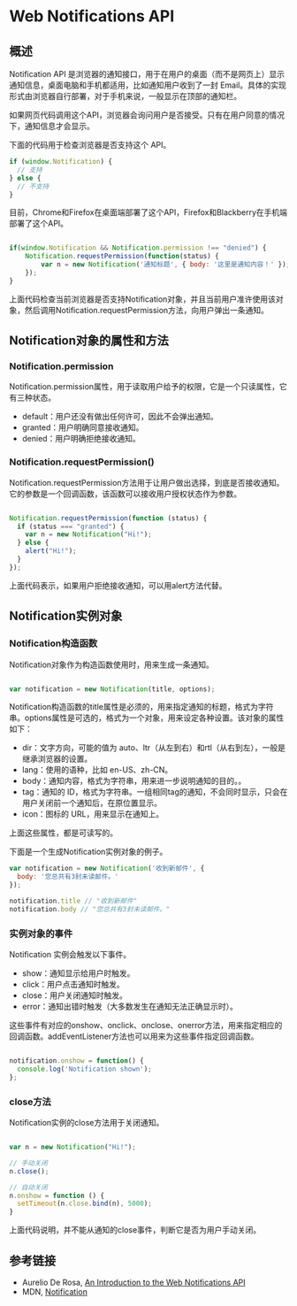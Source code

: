 # Web Notifications API

## 概述

Notification API 是浏览器的通知接口，用于在用户的桌面（而不是网页上）显示通知信息，桌面电脑和手机都适用，比如通知用户收到了一封 Email。具体的实现形式由浏览器自行部署，对于手机来说，一般显示在顶部的通知栏。

如果网页代码调用这个API，浏览器会询问用户是否接受。只有在用户同意的情况下，通知信息才会显示。

下面的代码用于检查浏览器是否支持这个 API。

```javascript
if (window.Notification) {
  // 支持
} else {
  // 不支持
}
```

目前，Chrome和Firefox在桌面端部署了这个API，Firefox和Blackberry在手机端部署了这个API。

```javascript

if(window.Notification && Notification.permission !== "denied") {
	Notification.requestPermission(function(status) {
		var n = new Notification('通知标题', { body: '这里是通知内容！' }); 
	});
}

```

上面代码检查当前浏览器是否支持Notification对象，并且当前用户准许使用该对象，然后调用Notification.requestPermission方法，向用户弹出一条通知。

## Notification对象的属性和方法

### Notification.permission

Notification.permission属性，用于读取用户给予的权限，它是一个只读属性，它有三种状态。

- default：用户还没有做出任何许可，因此不会弹出通知。
- granted：用户明确同意接收通知。
- denied：用户明确拒绝接收通知。

### Notification.requestPermission()

Notification.requestPermission方法用于让用户做出选择，到底是否接收通知。它的参数是一个回调函数，该函数可以接收用户授权状态作为参数。

```javascript

Notification.requestPermission(function (status) {
  if (status === "granted") {
    var n = new Notification("Hi!");
  } else {
    alert("Hi!");
  }
});

```

上面代码表示，如果用户拒绝接收通知，可以用alert方法代替。

## Notification实例对象

### Notification构造函数

Notification对象作为构造函数使用时，用来生成一条通知。

```javascript

var notification = new Notification(title, options);

```

Notification构造函数的title属性是必须的，用来指定通知的标题，格式为字符串。options属性是可选的，格式为一个对象，用来设定各种设置。该对象的属性如下：

- dir：文字方向，可能的值为 auto、ltr（从左到右）和rtl（从右到左），一般是继承浏览器的设置。
- lang：使用的语种，比如 en-US、zh-CN。
- body：通知内容，格式为字符串，用来进一步说明通知的目的。。
- tag：通知的 ID，格式为字符串。一组相同tag的通知，不会同时显示，只会在用户关闭前一个通知后，在原位置显示。
- icon：图标的 URL，用来显示在通知上。

上面这些属性，都是可读写的。

下面是一个生成Notification实例对象的例子。

```javascript
var notification = new Notification('收到新邮件', {
  body: '您总共有3封未读邮件。'
});

notification.title // "收到新邮件"
notification.body // "您总共有3封未读邮件。"
```

### 实例对象的事件

Notification 实例会触发以下事件。

- show：通知显示给用户时触发。
- click：用户点击通知时触发。
- close：用户关闭通知时触发。
- error：通知出错时触发（大多数发生在通知无法正确显示时）。

这些事件有对应的onshow、onclick、onclose、onerror方法，用来指定相应的回调函数。addEventListener方法也可以用来为这些事件指定回调函数。

```javascript

notification.onshow = function() {
  console.log('Notification shown');
};

```

### close方法

Notification实例的close方法用于关闭通知。

```javascript

var n = new Notification("Hi!");

// 手动关闭
n.close();

// 自动关闭
n.onshow = function () { 
  setTimeout(n.close.bind(n), 5000); 
}

```

上面代码说明，并不能从通知的close事件，判断它是否为用户手动关闭。

## 参考链接

- Aurelio De Rosa, [An Introduction to the Web Notifications API](http://www.sitepoint.com/introduction-web-notifications-api/)
- MDN, [Notification](https://developer.mozilla.org/en-US/docs/Web/API/Notification)
